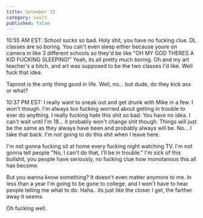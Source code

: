 ```yaml
---
title: Setember 15
category: vault
published: false
---
```


10:55 AM EST: School sucks so bad. Holy shit, you have no fucking clue. DL
classes are so boring. You can't even sleep either because youre on camera in
like 3 different schools so they'd be like "OH MY GOD THERES A KID FUCKING
SLEEPING!" Yeah, its all pretty much boring. Oh and my art teacher's a bitch,
and art was supposed to be the two classes I'd like. Well fuck that idea.

Taproot is the only thing good in life. Well, no... but dude, do they kick ass
or what?

10:37 PM EST: I really want to sneak out and get drunk with Mike in a few. I
won't though. I'm always too fucking worried about getting in trouble to ever
do anything. I really fucking hate this shit so bad. You have no idea. I can't
wait until I'm 18... it probably won't change shit though. Things will just be
the same as they always have been and probably always will be. No... I take
that back. I'm not going to do this shit when I leave here.

I'm not gonna fucking sit at home every fucking night watching TV. I'm not
gonna tell people "No, I can't do that, I'll be in trouble." I'm sick of this
bullshit, you people have seriously, no fucking clue how monotanous this all
has become.

But you wanna know something? It doesn't even matter anymore to me. In less
than a year I'm going to be gone to college, and I won't have to hear people
telling me what to do. Haha.. its just like the closer I get, the farther away
it seems.

Oh fucking well.
